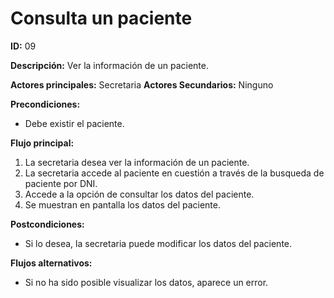 # Consulta un paciente

**ID:** 09

**Descripción:** Ver la información de un paciente.

**Actores principales:** Secretaria
**Actores Secundarios:** Ninguno

**Precondiciones:**
* Debe existir el paciente.

**Flujo principal:**
1. La secretaria desea ver la información de un paciente.
2. La secretaria accede al paciente en cuestión a través de la busqueda de paciente por DNI.
3. Accede a la opción de consultar los datos del paciente.
4. Se muestran en pantalla los datos del paciente.

**Postcondiciones:**

* Si lo desea, la secretaria puede modificar los datos del paciente.

**Flujos alternativos:**

* Si no ha sido posible visualizar los datos, aparece un error.
